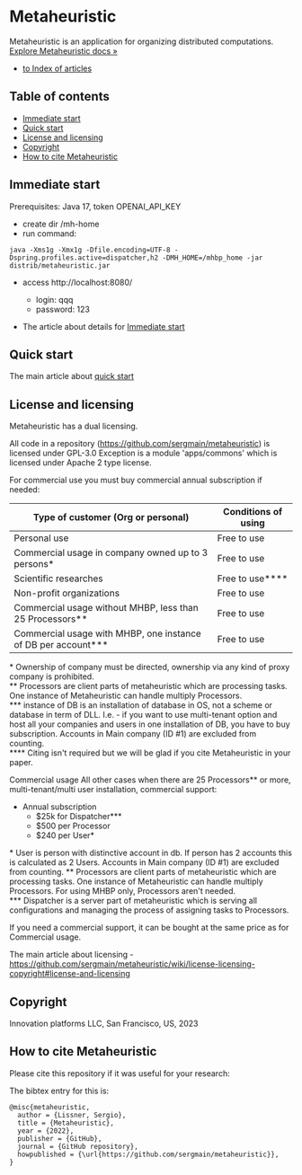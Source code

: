 # Metaheuristic


Metaheuristic is an application for organizing distributed computations.  
[Explore Metaheuristic docs »](https://github.com/sergmain/metaheuristic/wiki)

- [to Index of articles](https://github.com/sergmain/metaheuristic/wiki/)


## Table of contents
- [Immediate start](#Immediate-start)
- [Quick start](#quick-start)
- [License and licensing](#license-and-licensing)
- [Copyright](#copyright)
- [How to cite Metaheuristic](#How-to-cite-Metaheuristic)

## Immediate start
Prerequisites: Java 17, token OPENAI_API_KEY
 - create dir /mh-home
 - run command:
```commandline
java -Xms1g -Xmx1g -Dfile.encoding=UTF-8 -Dspring.profiles.active=dispatcher,h2 -DMH_HOME=/mhbp_home -jar distrib/metaheuristic.jar
```
 - access http://localhost:8080/ 
    - login: qqq
    - password: 123

 - The article about details for [Immediate start](https://github.com/sergmain/metaheuristic/wiki/Immediate-start)


## Quick start

The main article about [quick start](https://github.com/sergmain/metaheuristic/wiki/quick-start)


## License and licensing
Metaheuristic has a dual licensing.

All code in a repository (https://github.com/sergmain/metaheuristic) is licensed under GPL-3.0
Exception is a module 'apps/commons' which is licensed under Apache 2 type license.

For commercial use you must buy commercial annual subscription if needed:

| Type of customer (Org or personal)                               | Conditions of using   |
|------------------------------------------------------------------|-----------------------|
| Personal use                                                     | Free to use           |  
| Commercial usage in company owned up to 3 persons\*              | Free to use           |  
| Scientific researches                                            | Free to use\*\*\*\*   |  
| Non-profit organizations                                         | Free to use           |  
| Commercial usage without MHBP, less than 25 Processors\*\*       | Free to use           | 
| Commercial usage with MHBP, one instance of DB per account\*\*\* | Free to use           | 

\* Ownership of company must be directed, ownership via any kind of proxy company is prohibited.  
\*\* Processors are client parts of metaheuristic which are processing tasks.
One instance of Metaheuristic can handle multiply Processors.   
\*\*\* instance of DB is an installation of database in OS, not a scheme or database in term of DLL.
I.e. - if you want to use multi-tenant option and host all your companies and users in one installation of DB, you have to buy subscription.
Accounts in Main company (ID #1) are excluded from counting.  
\*\*\*\* Citing isn't required but we will be glad if you cite Metaheuristic in your paper.

Commercial usage
All other cases when there are 25 Processors\*\* or more, multi-tenant/multi user installation, commercial support:
- Annual subscription
   - $25k for Dispatcher\*\*\*
   - $500 per Processor
   - $240 per User\*


\* User is person with distinctive account in db. If person has 2 accounts this is calculated as 2 Users.
Accounts in Main company (ID #1) are excluded from counting.
\*\* Processors are client parts of metaheuristic which are processing tasks.
One instance of Metaheuristic can handle multiply Processors. For using MHBP only, Processors aren't needed.   
\*\*\* Dispatcher is a server part of metaheuristic which is serving all configurations
and managing the process of assigning tasks to Processors.

If you need a commercial support, it can be bought at the same price as for Commercial usage.

The main article about licensing - https://github.com/sergmain/metaheuristic/wiki/license-licensing-copyright#license-and-licensing

## Copyright
Innovation platforms LLC, San Francisco, US, 2023


## How to cite Metaheuristic

Please cite this repository if it was useful for your research:

The bibtex entry for this is:
```text
@misc{metaheuristic,
  author = {Lissner, Sergio},
  title = {Metaheuristic},
  year = {2022},
  publisher = {GitHub},
  journal = {GitHub repository},
  howpublished = {\url{https://github.com/sergmain/metaheuristic}},
}
```

